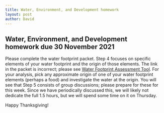 ```yaml
---
title: Water, Environment, and Development homework
layout: post
author: David
---
```

## Water, Environment, and Development homework due 30 November 2021  
Please complete the water footprint packet.  Step 4 focuses on specific elements of your water footprint and the origin of those elements.  The link in the packet is incorrect; please see [Water Footprint Assessment Tool](https://www.waterfootprintassessmenttool.org/).  For your analysis, pick any approximate origin of one of your water footprint elements (perhaps a food) and investigate the water at the origin.  You will see that Step 5 consists of group discussions; please prepare for these for this week.  Since we have periodically discussed this, we will likely not dedicate the full 1.5 hours, but we will spend some time on it on Thursday.  

Happy Thanksgiving!  
